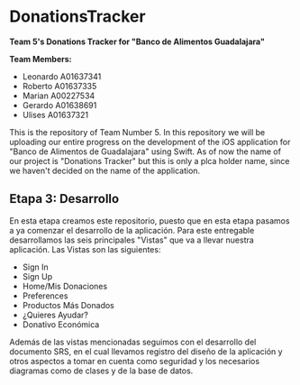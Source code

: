 # DonationsTracker
**Team 5's Donations Tracker for "Banco de Alimentos Guadalajara"**

**Team Members:**
- Leonardo A01637341
- Roberto A01637335
- Marian A00227534
- Gerardo A01638691
- Ulises A01637321

This is the repository of Team Number 5. In this repository we will be uploading our entire progress on the development of the iOS application for "Banco de 
Alimentos de Guadalajara" using Swift. As of now the name of our project is "Donations Tracker" but this is only a plca holder name, since we haven't decided 
on the name of the application.

## Etapa 3: Desarrollo
En esta etapa creamos este repositorio, puesto que en esta etapa pasamos a ya comenzar el desarrollo de la aplicación. Para este entregable desarrollamos 
las seis principales "Vistas" que va a llevar nuestra aplicación. Las Vistas son las siguientes:
- Sign In
- Sign Up
- Home/Mis Donaciones
- Preferences
- Productos Más Donados
- ¿Quieres Ayudar?
- Donativo Económica

Además de las vistas mencionadas seguimos con el desarrollo del documento SRS, en el cual llevamos registro del diseño de la aplicación y otros aspectos
a tomar en cuenta como seguridad y los necesarios diagramas como de clases y de la base de datos.
